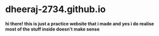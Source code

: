 # dheeraj-2734.github.io
#### hi there! this is just a practice website that i made and yes i do realise most of the stuff inside doesn't make sense
